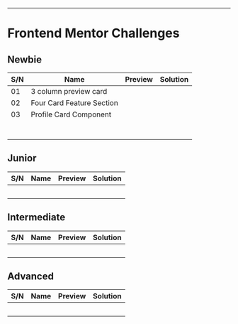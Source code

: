 ***

# Frontend Mentor Challenges 

## Newbie 

| S/N   | Name                        | Preview   | Solution  |
|  ---  |     ---                     |    ---    |    ---    |
| 01    | 3 column preview card       | | |
| 02    | Four Card Feature Section   |||
| 03    | Profile Card Component      |||
|||||
|||||
|||||
|||||
|||||
|||||
|||||

## Junior

| S/N   | Name       | Preview   | Solution  |
|  ---  |     ---    |    ---    |    ---    |
|||||
|||||
|||||
|||||
|||||

## Intermediate

| S/N   | Name       | Preview   | Solution  |
|  ---  |     ---    |    ---    |    ---    |
|||||
|||||
|||||
|||||
|||||

## Advanced

| S/N   | Name       | Preview   | Solution  |
|  ---  |     ---    |    ---    |    ---    |
|||||
|||||
|||||
|||||
|||||
